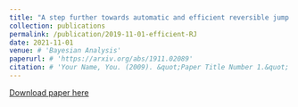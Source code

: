 ```yaml
---
title: "A step further towards automatic and efficient reversible jump algorithms"
collection: publications
permalink: /publication/2019-11-01-efficient-RJ
date: 2021-11-01
venue: # 'Bayesian Analysis'
paperurl: # 'https://arxiv.org/abs/1911.02089'
citation: # 'Your Name, You. (2009). &quot;Paper Title Number 1.&quot; <i>Journal 1</i>. 1(1).'
---
```


[Download paper here](https://arxiv.org/abs/1911.02089)


